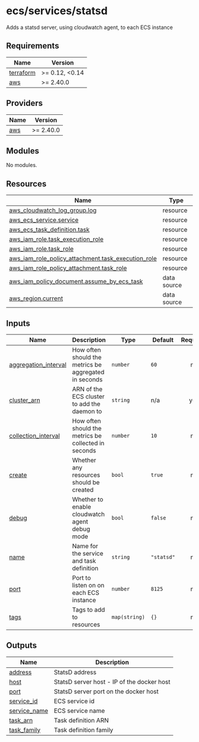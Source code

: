# ecs/services/statsd

Adds a statsd server, using cloudwatch agent, to each ECS instance

<!-- BEGIN_TF_DOCS -->
## Requirements

| Name | Version |
|------|---------|
| <a name="requirement_terraform"></a> [terraform](#requirement\_terraform) | >= 0.12, <0.14 |
| <a name="requirement_aws"></a> [aws](#requirement\_aws) | >= 2.40.0 |

## Providers

| Name | Version |
|------|---------|
| <a name="provider_aws"></a> [aws](#provider\_aws) | >= 2.40.0 |

## Modules

No modules.

## Resources

| Name | Type |
|------|------|
| [aws_cloudwatch_log_group.log](https://registry.terraform.io/providers/hashicorp/aws/latest/docs/resources/cloudwatch_log_group) | resource |
| [aws_ecs_service.service](https://registry.terraform.io/providers/hashicorp/aws/latest/docs/resources/ecs_service) | resource |
| [aws_ecs_task_definition.task](https://registry.terraform.io/providers/hashicorp/aws/latest/docs/resources/ecs_task_definition) | resource |
| [aws_iam_role.task_execution_role](https://registry.terraform.io/providers/hashicorp/aws/latest/docs/resources/iam_role) | resource |
| [aws_iam_role.task_role](https://registry.terraform.io/providers/hashicorp/aws/latest/docs/resources/iam_role) | resource |
| [aws_iam_role_policy_attachment.task_execution_role](https://registry.terraform.io/providers/hashicorp/aws/latest/docs/resources/iam_role_policy_attachment) | resource |
| [aws_iam_role_policy_attachment.task_role](https://registry.terraform.io/providers/hashicorp/aws/latest/docs/resources/iam_role_policy_attachment) | resource |
| [aws_iam_policy_document.assume_by_ecs_task](https://registry.terraform.io/providers/hashicorp/aws/latest/docs/data-sources/iam_policy_document) | data source |
| [aws_region.current](https://registry.terraform.io/providers/hashicorp/aws/latest/docs/data-sources/region) | data source |

## Inputs

| Name | Description | Type | Default | Required |
|------|-------------|------|---------|:--------:|
| <a name="input_aggregation_interval"></a> [aggregation\_interval](#input\_aggregation\_interval) | How often should the metrics be aggregated in seconds | `number` | `60` | no |
| <a name="input_cluster_arn"></a> [cluster\_arn](#input\_cluster\_arn) | ARN of the ECS cluster to add the daemon to | `string` | n/a | yes |
| <a name="input_collection_interval"></a> [collection\_interval](#input\_collection\_interval) | How often should the metrics be collected in seconds | `number` | `10` | no |
| <a name="input_create"></a> [create](#input\_create) | Whether any resources should be created | `bool` | `true` | no |
| <a name="input_debug"></a> [debug](#input\_debug) | Whether to enable cloudwatch agent debug mode | `bool` | `false` | no |
| <a name="input_name"></a> [name](#input\_name) | Name for the service and task definition | `string` | `"statsd"` | no |
| <a name="input_port"></a> [port](#input\_port) | Port to listen on on each ECS instance | `number` | `8125` | no |
| <a name="input_tags"></a> [tags](#input\_tags) | Tags to add to resources | `map(string)` | `{}` | no |

## Outputs

| Name | Description |
|------|-------------|
| <a name="output_address"></a> [address](#output\_address) | StatsD address |
| <a name="output_host"></a> [host](#output\_host) | StatsD server host - IP of the docker host |
| <a name="output_port"></a> [port](#output\_port) | StatsD server port on the docker host |
| <a name="output_service_id"></a> [service\_id](#output\_service\_id) | ECS service id |
| <a name="output_service_name"></a> [service\_name](#output\_service\_name) | ECS service name |
| <a name="output_task_arn"></a> [task\_arn](#output\_task\_arn) | Task definition ARN |
| <a name="output_task_family"></a> [task\_family](#output\_task\_family) | Task definition family |
<!-- END_TF_DOCS -->
